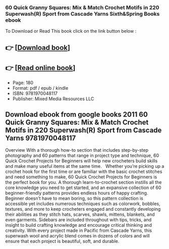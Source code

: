 ### 60 Quick Granny Squares: Mix & Match Crochet Motifs in 220 Superwash(R) Sport from Cascade Yarns Sixth&amp;Spring Books ebook

To Download or Read This book click on the link button below :

## 👉  [**[Download book](http://filesbooks.info/download.php?group=book&from=github.com&id=721490&lnk=1081 "Download book")**]

## 👉  [**[Read online book](http://filesbooks.info/download.php?group=book&from=github.com&id=721490&lnk=1081 "Read online book")**]


* Page: 180
* Format: pdf / epub / kindle
* ISBN: 9781970048117
* Publisher: Mixed Media Resources LLC



## Download ebook from google books 2011 60 Quick Granny Squares: Mix & Match Crochet Motifs in 220 Superwash(R) Sport from Cascade Yarns 9781970048117 


Overview
With a thorough how-to section that includes step-by-step photography and 60 patterns that range in project type and technique, 60 Quick Crochet Projects for Beginners will help new crocheters build skills and make many useful items at the same time.
  
 Whether you’re picking up a crochet hook for the first time or are familiar with the basic crochet stitches and need something to make, 60 Quick Crochet Projects for Beginners is the perfect book for you. A thorough learn-to-crochet section instills all the core knowledge you need to get started, and an expansive collection of 60 beginner-friendly patterns provides endless hours of happy crafting. Beginner doesn’t have to mean boring, so this pattern collection is accessible yet includes numerous techniques such as colorwork, bobbles, textures, and more to keep crocheters engaged and constantly developing their abilities as they stitch hats, scarves, shawls, mittens, blankets, and even garments. Sidebars are included throughout with tips, tricks, and insight to build crafting knowledge and encourage critical thinking and creativity. With every project made in Pacific from Cascade Yarns, this superwash wool and acrylic blend comes in dozens of colors and will ensure that each project is beautiful, soft, and durable.



